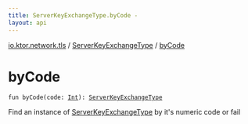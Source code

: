 ```yaml
---
title: ServerKeyExchangeType.byCode - 
layout: api
---
```


<div class='api-docs-breadcrumbs'><a href="../index.html">io.ktor.network.tls</a> / <a href="index.html">ServerKeyExchangeType</a> / <a href="./by-code.html">byCode</a></div>

# byCode

<div class="signature"><code><span class="keyword">fun </span><span class="identifier">byCode</span><span class="symbol">(</span><span class="parameterName" id="io.ktor.network.tls.ServerKeyExchangeType.Companion$byCode(kotlin.Int)/code">code</span><span class="symbol">:</span>&nbsp;<a href="https://kotlinlang.org/api/latest/jvm/stdlib/kotlin/-int/index.html"><span class="identifier">Int</span></a><span class="symbol">)</span><span class="symbol">: </span><a href="index.html"><span class="identifier">ServerKeyExchangeType</span></a></code></div>

Find an instance of <a href="index.html">ServerKeyExchangeType</a> by it's numeric code or fail

